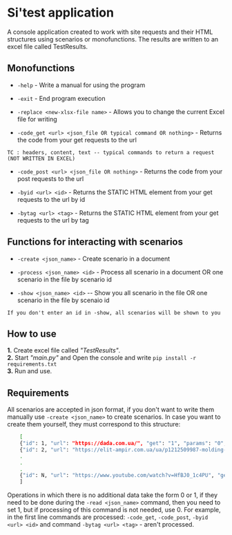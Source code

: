 # Si'test application

 A console application created to work with site requests and their HTML structures using scenarios or monofunctions. The results are written to an excel file called TestResults.


## Monofunctions

- `-help` - Write a manual for using the program

- `-exit` - End program execution

- `-replace <new-xlsx-file name>` - Allows you to change the current Excel file for writing

- `-code_get <url> <json_file OR typical command OR nothing>` - Returns the code from your get requests to the url
 
 `TC : headers, content, text -- typical commands to return a request (NOT WRITTEN IN EXCEL)`

- `-code_post <url> <json_file OR nothing>` - Returns the code from your post requests to the url

- `-byid <url> <id>` - Returns the STATIC HTML element from your get requests to the url by id

- `-bytag <url> <tag>` - Returns the STATIC HTML element from your get requests to the url by tag

## Functions for interacting with scenarios

- `-create <json_name>` - Create scenario in a document

- `-process <json_name> <id>` - Process all scenario in a document OR one scenario in the file by scenario id

- `-show <json_name> <id>` -- Show you all scenario in the file OR one scenario in the file by scenaio id

 `If you don't enter an id in -show, all scenarios will be shown to you`

## How to use
**1.** Create excel file called *"TestResults"*.  
**2.** Start *"main.py"* and Open the console and write `pip install -r requirements.txt`  
**3.** Run and use.

## Requirements

All scenarios are accepted in json format, if you don't want to write them manually use `-create <json_name>` to create scenarios. In case you want to create them yourself, they must correspond to this structure:

```bash
    [
    {"id": 1, "url": "https://dada.com.ua/", "get": "1", "params": "0", "post": "1", "data": "0", "htmlid": "op-er-t", "htmltag": "p"},
    {"id": 2, "url": "https://elit-ampir.com.ua/ua/p1212509987-molding-home-decor.html", "get": "0", "params": "0", "post": "0", "data": "0", "htmlid": "tr-op", "htmltag": "a"},
    .
    .
    .
    {"id": N, "url": "https://www.youtube.com/watch?v=HfBJ0_1c4PU", "get": "1", "params": "0", "post": "0", "data": "0", "htmlid": "0", "htmltag": "div"}
    ]
```

Operations in which there is no additional data take the form 0 or 1, if they need to be done during the `-read <json_name>` command, then you need to set 1, but if processing of this command is not needed, use 0. For example, in the first line commands are processed: `-code_get`, `-code_post`, `-byid <url> <id>` and command `-bytag <url> <tag>` - aren't processed.

